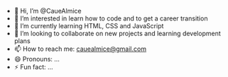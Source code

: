 - 👋 Hi, I’m @CaueAlmice
- 👀 I’m interested in learn how to code and to get a career transition
- 🌱 I’m currently learning HTML, CSS and JavaScript
- 💞️ I’m looking to collaborate on new projects and learning development plans
- 📫 How to reach me: cauealmice@gmail.com
- 😄 Pronouns: ...
- ⚡ Fun fact: ...

<!---
CaueAlmice/CaueAlmice is a ✨ special ✨ repository because its `README.md` (this file) appears on your GitHub profile.
You can click the Preview link to take a look at your changes.
--->
